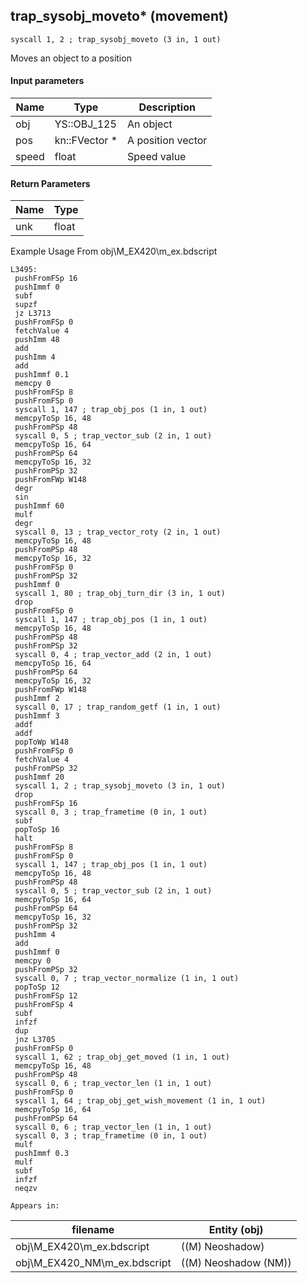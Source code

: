 ## trap_sysobj_moveto* (movement)

`syscall 1, 2 ; trap_sysobj_moveto (3 in, 1 out)`

Moves an object to a position

#### Input parameters
| Name | Type | Description
|------|------|------------
| obj   | YS::OBJ_125   | An object
| pos   | kn::FVector *   | A position vector
| speed   | float   | Speed value


#### Return Parameters
| Name | Type
|------|-----
| unk   | float   
Example Usage From obj\M_EX420\m_ex.bdscript
```plaintext
L3495:
 pushFromFSp 16
 pushImmf 0
 subf 
 supzf 
 jz L3713
 pushFromFSp 0
 fetchValue 4
 pushImm 48
 add 
 pushImm 4
 add 
 pushImmf 0.1
 memcpy 0
 pushFromFSp 8
 pushFromFSp 0
 syscall 1, 147 ; trap_obj_pos (1 in, 1 out)
 memcpyToSp 16, 48
 pushFromPSp 48
 syscall 0, 5 ; trap_vector_sub (2 in, 1 out)
 memcpyToSp 16, 64
 pushFromPSp 64
 memcpyToSp 16, 32
 pushFromPSp 32
 pushFromFWp W148
 degr 
 sin 
 pushImmf 60
 mulf 
 degr 
 syscall 0, 13 ; trap_vector_roty (2 in, 1 out)
 memcpyToSp 16, 48
 pushFromPSp 48
 memcpyToSp 16, 32
 pushFromFSp 0
 pushFromPSp 32
 pushImmf 0
 syscall 1, 80 ; trap_obj_turn_dir (3 in, 1 out)
 drop 
 pushFromFSp 0
 syscall 1, 147 ; trap_obj_pos (1 in, 1 out)
 memcpyToSp 16, 48
 pushFromPSp 48
 pushFromPSp 32
 syscall 0, 4 ; trap_vector_add (2 in, 1 out)
 memcpyToSp 16, 64
 pushFromPSp 64
 memcpyToSp 16, 32
 pushFromFWp W148
 pushImmf 2
 syscall 0, 17 ; trap_random_getf (1 in, 1 out)
 pushImmf 3
 addf 
 addf 
 popToWp W148
 pushFromFSp 0
 fetchValue 4
 pushFromPSp 32
 pushImmf 20
 syscall 1, 2 ; trap_sysobj_moveto (3 in, 1 out)
 drop 
 pushFromFSp 16
 syscall 0, 3 ; trap_frametime (0 in, 1 out)
 subf 
 popToSp 16
 halt 
 pushFromFSp 8
 pushFromFSp 0
 syscall 1, 147 ; trap_obj_pos (1 in, 1 out)
 memcpyToSp 16, 48
 pushFromPSp 48
 syscall 0, 5 ; trap_vector_sub (2 in, 1 out)
 memcpyToSp 16, 64
 pushFromPSp 64
 memcpyToSp 16, 32
 pushFromPSp 32
 pushImm 4
 add 
 pushImmf 0
 memcpy 0
 pushFromPSp 32
 syscall 0, 7 ; trap_vector_normalize (1 in, 1 out)
 popToSp 12
 pushFromFSp 12
 pushFromFSp 4
 subf 
 infzf 
 dup 
 jnz L3705
 pushFromFSp 0
 syscall 1, 62 ; trap_obj_get_moved (1 in, 1 out)
 memcpyToSp 16, 48
 pushFromPSp 48
 syscall 0, 6 ; trap_vector_len (1 in, 1 out)
 pushFromFSp 0
 syscall 1, 64 ; trap_obj_get_wish_movement (1 in, 1 out)
 memcpyToSp 16, 64
 pushFromPSp 64
 syscall 0, 6 ; trap_vector_len (1 in, 1 out)
 syscall 0, 3 ; trap_frametime (0 in, 1 out)
 mulf 
 pushImmf 0.3
 mulf 
 subf 
 infzf 
 neqzv
```





	Appears in:
| filename | Entity (obj)
|----------|-------------
| obj\M_EX420\m_ex.bdscript       | ((M) Neoshadow)          
| obj\M_EX420_NM\m_ex.bdscript       | ((M) Neoshadow (NM))          




